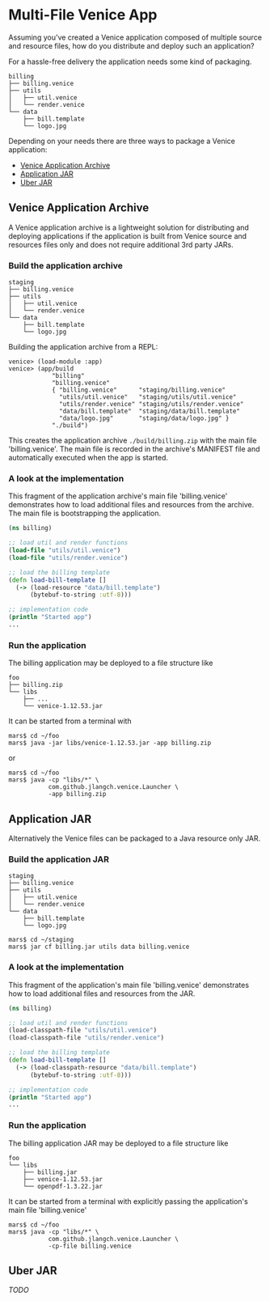 # Multi-File Venice App

Assuming you've created a Venice application composed of multiple source
and resource files, how do you distribute and deploy such an application?

For a hassle-free delivery the application needs some kind of packaging.

```text
billing
├── billing.venice
├── utils
│   ├── util.venice
│   └── render.venice
└── data
    ├── bill.template
    └── logo.jpg
```

Depending on your needs there are three ways to package a Venice application:

* [Venice Application Archive](#venice-application-archive)
* [Application JAR](#application-jar)
* [Uber JAR](#uber-jar)


## Venice Application Archive

A Venice application archive is a lightweight solution for distributing and deploying 
applications if the application is built from Venice source and resources files only
and does not require additional 3rd party JARs. 

### Build the application archive

```text
staging
├── billing.venice
├── utils
│   ├── util.venice
│   └── render.venice
└── data
    ├── bill.template
    └── logo.jpg
```

Building the application archive from a REPL:

```text
venice> (load-module :app) 
venice> (app/build 
            "billing"
            "billing.venice"
            { "billing.venice"      "staging/billing.venice"
              "utils/util.venice"   "staging/utils/util.venice"
              "utils/render.venice" "staging/utils/render.venice"
              "data/bill.template"  "staging/data/bill.template"
              "data/logo.jpg"       "staging/data/logo.jpg" }
            "./build")
```

This creates the application archive `./build/billing.zip` with 
the main file 'billing.venice'. The main file is recorded in the
archive's MANIFEST file and automatically executed when the app is 
started.



### A look at the implementation

This fragment of the application archive's main file 'billing.venice' 
demonstrates how to load additional files and resources from the archive.
The main file is bootstrapping the application.

```clojure
(ns billing)

;; load util and render functions
(load-file "utils/util.venice")
(load-file "utils/render.venice")

;; load the billing template
(defn load-bill-template []
  (-> (load-resource "data/bill.template")
      (bytebuf-to-string :utf-8)))

;; implementation code
(println "Started app")
...

```


### Run the application

The billing application may be deployed to a file structure like

```text
foo
├── billing.zip
└── libs
    ├── ...
    └── venice-1.12.53.jar
```

It can be started from a terminal with

```shell
mars$ cd ~/foo
mars$ java -jar libs/venice-1.12.53.jar -app billing.zip
```

or

```shell
mars$ cd ~/foo
mars$ java -cp "libs/*" \
           com.github.jlangch.venice.Launcher \
           -app billing.zip
```


## Application JAR

Alternatively the Venice files can be packaged to a Java resource only JAR.


### Build the application JAR

```text
staging
├── billing.venice
├── utils
│   ├── util.venice
│   └── render.venice
└── data
    ├── bill.template
    └── logo.jpg
```

```shell
mars$ cd ~/staging
mars$ jar cf billing.jar utils data billing.venice
```


### A look at the implementation

This fragment of the application's main file 'billing.venice' 
demonstrates how to load additional files and resources from the JAR.

```clojure
(ns billing)

;; load util and render functions
(load-classpath-file "utils/util.venice")
(load-classpath-file "utils/render.venice")

;; load the billing template
(defn load-bill-template []
  (-> (load-classpath-resource "data/bill.template")
      (bytebuf-to-string :utf-8)))

;; implementation code
(println "Started app")
...

```


### Run the application

The billing application JAR may be deployed to a file structure like

```text
foo
└── libs
    ├── billing.jar
    ├── venice-1.12.53.jar
    └── openpdf-1.3.22.jar
```

It can be started from a terminal with explicitly passing the application's
main file 'billing.venice'

```shell
mars$ cd ~/foo
mars$ java -cp "libs/*" \
           com.github.jlangch.venice.Launcher \
           -cp-file billing.venice
```



## Uber JAR

_TODO_

